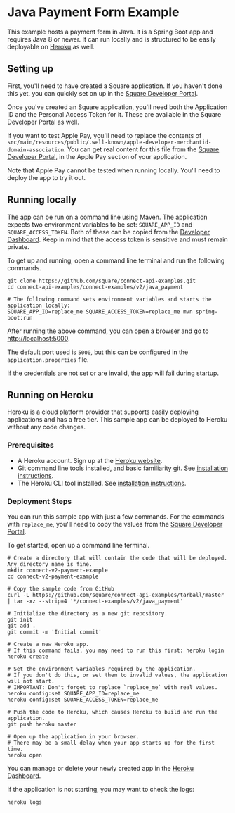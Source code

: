 # Java Payment Form Example

This example hosts a payment form in Java. It is a Spring Boot app and requires Java 8 or newer.
It can run locally and is structured to be easily deployable on
[Heroku](https://devcenter.heroku.com/articles/getting-started-with-java) as well.


## Setting up

First, you'll need to have created a Square application. If you haven't done this yet, you can quickly
set on up in the [Square Developer Portal](https://connect.squareup.com/apps).

Once you've created an Square application, you'll need both the Application ID and the
Personal Access Token for it. These are available in the Square Developer Portal as well.

If you want to test Apple Pay, you'll need to replace the contents of
`src/main/resources/public/.well-known/apple-developer-merchantid-domain-association`.
You can get real content for this file from the
[Square Developer Portal](https://connect.squareup.com/apps), in the Apple Pay section of your
application.

Note that Apple Pay cannot be tested when running locally. You'll need to deploy the app to try it out.


## Running locally

The app can be run on a command line using Maven. The application expects two environment variables
to be set: `SQUARE_APP_ID` and `SQUARE_ACCESS_TOKEN`. Both of these can be copied from the
[Developer Dashboard](https://connect.squareup.com/apps). Keep in mind that the access token is
sensitive and must remain private.

To get up and running, open a command line terminal and run the following commands.

```
git clone https://github.com/square/connect-api-examples.git
cd connect-api-examples/connect-examples/v2/java_payment

# The following command sets environment variables and starts the application locally:
SQUARE_APP_ID=replace_me SQUARE_ACCESS_TOKEN=replace_me mvn spring-boot:run
```

After running the above command, you can open a browser and go to
[http://localhost:5000](http://localhost:5000).

The default port used is `5000`, but this can be configured in the `application.properties` file.

If the credentials are not set or are invalid, the app will fail during startup.


## Running on Heroku

Heroku is a cloud platform provider that supports easily deploying applications and has a free tier.
This sample app can be deployed to Heroku without any code changes.

### Prerequisites

* A Heroku account. Sign up at the [Heroku website](https://www.heroku.com/).
* Git command line tools installed, and basic familiarity git.
  See [installation instructions](https://git-scm.com/book/en/v2/Getting-Started-Installing-Git).
* The Heroku CLI tool installed.
  See [installation instructions](https://devcenter.heroku.com/articles/heroku-cli).


### Deployment Steps

You can run this sample app with just a few commands. For the commands with `replace_me`, you'll
need to copy the values from the [Square Developer Portal](https://connect.squareup.com/apps).

To get started, open up a command line terminal.

```
# Create a directory that will contain the code that will be deployed. Any directory name is fine.
mkdir connect-v2-payment-example
cd connect-v2-payment-example

# Copy the sample code from GitHub
curl -L https://github.com/square/connect-api-examples/tarball/master | tar -xz --strip=4 '*/connect-examples/v2/java_payment'

# Initialize the directory as a new git repository.
git init
git add .
git commit -m 'Initial commit'

# Create a new Heroku app.
# If this command fails, you may need to run this first: heroku login
heroku create

# Set the environment variables required by the application.
# If you don't do this, or set them to invalid values, the application will not start.
# IMPORTANT: Don't forget to replace `replace_me` with real values.
heroku config:set SQUARE_APP_ID=replace_me
heroku config:set SQUARE_ACCESS_TOKEN=replace_me

# Push the code to Heroku, which causes Heroku to build and run the application.
git push heroku master

# Open up the application in your browser.
# There may be a small delay when your app starts up for the first time.
heroku open
```

You can manage or delete your newly created app in the
[Heroku Dashboard](https://dashboard.heroku.com/apps).

If the application is not starting, you may want to check the logs:

```
heroku logs
```
